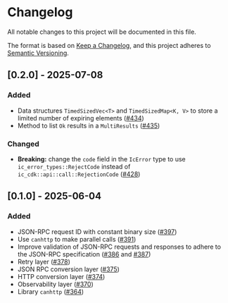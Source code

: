 # Changelog

All notable changes to this project will be documented in this file.

The format is based on [Keep a Changelog](https://keepachangelog.com/en/1.1.0/),
and this project adheres to [Semantic Versioning](https://semver.org/spec/v2.0.0.html).

## [0.2.0] - 2025-07-08

### Added
- Data structures `TimedSizedVec<T>` and `TimedSizedMap<K, V>` to store a limited number of expiring elements ([#434](https://github.com/dfinity/evm-rpc-canister/pull/434))
- Method to list `Ok` results in a `MultiResults` ([#435](https://github.com/dfinity/evm-rpc-canister/pull/435))

### Changed

- **Breaking:** change the `code` field in the `IcError` type to use `ic_error_types::RejectCode` instead of `ic_cdk::api::call::RejectionCode` ([#428](https://github.com/dfinity/evm-rpc-canister/pull/428))

## [0.1.0] - 2025-06-04

### Added

- JSON-RPC request ID with constant binary size ([#397](https://github.com/dfinity/evm-rpc-canister/pull/397))
- Use `canhttp` to make parallel calls ([#391](https://github.com/dfinity/evm-rpc-canister/pull/391))
- Improve validation of JSON-RPC requests and responses to adhere to the JSON-RPC specification ([#386](https://github.com/dfinity/evm-rpc-canister/pull/386) and [#387](https://github.com/dfinity/evm-rpc-canister/pull/387))
- Retry layer ([#378](https://github.com/dfinity/evm-rpc-canister/pull/378))
- JSON RPC conversion layer ([#375](https://github.com/dfinity/evm-rpc-canister/pull/375))
- HTTP conversion layer ([#374](https://github.com/dfinity/evm-rpc-canister/pull/374))
- Observability layer ([#370](https://github.com/dfinity/evm-rpc-canister/pull/370))
- Library `canhttp` ([#364](https://github.com/dfinity/evm-rpc-canister/pull/364))